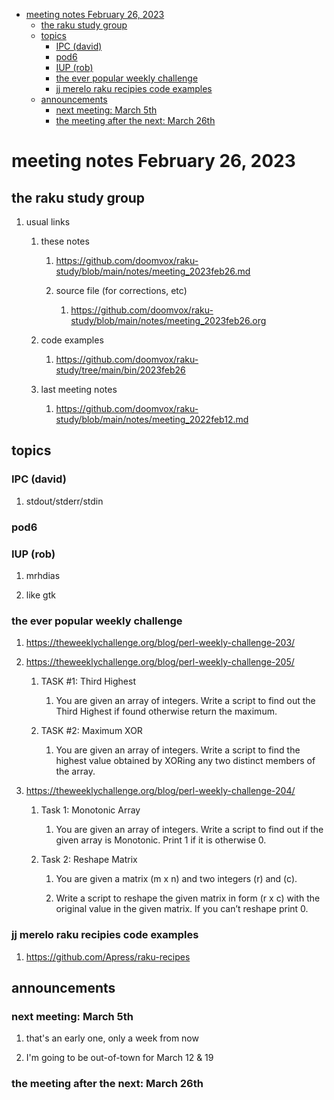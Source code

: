 - [meeting notes February 26, 2023](#org25bc3fa)
  - [the raku study group](#orgd4b6dc1)
  - [topics](#org0036572)
    - [IPC (david)](#orgaea3f33)
    - [pod6](#org852b0f9)
    - [IUP (rob)](#org70630fc)
    - [the ever popular weekly challenge](#orga06e269)
    - [jj merelo raku recipies code examples](#org1d17dd8)
  - [announcements](#org77913b6)
    - [next meeting: March 5th](#org1ba4d2f)
    - [the meeting after the next: March 26th](#org28864df)


<a id="org25bc3fa"></a>

# meeting notes February 26, 2023


<a id="orgd4b6dc1"></a>

## the raku study group

1.  usual links

    1.  these notes
    
        1.  <https://github.com/doomvox/raku-study/blob/main/notes/meeting_2023feb26.md>
        
        2.  source file (for corrections, etc)
        
            1.  <https://github.com/doomvox/raku-study/blob/main/notes/meeting_2023feb26.org>
    
    2.  code examples
    
        1.  <https://github.com/doomvox/raku-study/tree/main/bin/2023feb26>
    
    3.  last meeting notes
    
        1.  <https://github.com/doomvox/raku-study/blob/main/notes/meeting_2022feb12.md>


<a id="org0036572"></a>

## topics


<a id="orgaea3f33"></a>

### IPC (david)

1.  stdout/stderr/stdin


<a id="org852b0f9"></a>

### pod6


<a id="org70630fc"></a>

### IUP (rob)

1.  mrhdias

2.  like gtk


<a id="orga06e269"></a>

### the ever popular weekly challenge

1.  <https://theweeklychallenge.org/blog/perl-weekly-challenge-203/>

2.  <https://theweeklychallenge.org/blog/perl-weekly-challenge-205/>

    1.  TASK #1: Third Highest
    
        1.  You are given an array of integers. Write a script to find out the Third Highest if found otherwise return the maximum.
    
    2.  TASK #2: Maximum XOR
    
        1.  You are given an array of integers. Write a script to find the highest value obtained by XORing any two distinct members of the array.

3.  <https://theweeklychallenge.org/blog/perl-weekly-challenge-204/>

    1.  Task 1: Monotonic Array
    
        1.  You are given an array of integers. Write a script to find out if the given array is Monotonic. Print 1 if it is otherwise 0.
    
    2.  Task 2: Reshape Matrix
    
        1.  You are given a matrix (m x n) and two integers (r) and (c).
        
        2.  Write a script to reshape the given matrix in form (r x c) with the original value in the given matrix. If you can’t reshape print 0.


<a id="org1d17dd8"></a>

### jj merelo raku recipies code examples

1.  <https://github.com/Apress/raku-recipes>


<a id="org77913b6"></a>

## announcements


<a id="org1ba4d2f"></a>

### next meeting: March 5th

1.  that's an early one, only a week from now

2.  I'm going to be out-of-town for March 12 & 19


<a id="org28864df"></a>

### the meeting after the next: March 26th

